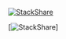 [![StackShare](http://img.shields.io/badge/tech-stack-0690fa.svg?style=flat)](https://stackshare.io/bitski/my-stack)

[![StackShare](https://embed.stackshare.io/stacks/embed/15f0b5358e8289b2ba5b93fa1cf82b)]
